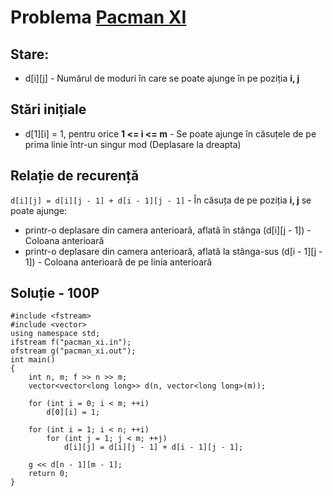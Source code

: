 # Problema [Pacman XI](https://www.pbinfo.ro/probleme/3265/pacman-xi)

## Stare: 
- d[i][j] - Numărul de moduri în care se poate ajunge în pe poziția <b>i, j</b>

## Stări inițiale
- d[1][i] = 1, pentru orice <b>1 <= i <= m</b> - Se poate ajunge în căsuțele de pe prima linie într-un singur mod (Deplasare la dreapta)

## Relație de recurență
`d[i][j] = d[i][j - 1] + d[i - 1][j - 1]` - În căsuța de pe poziția <b>i, j</b> se poate ajunge:
- printr-o deplasare din camera anterioară, aflată în stânga (d[i][j - 1]) - Coloana anterioară
- printr-o deplasare din camera anterioară, aflată la stânga-sus (d[i - 1][j - 1]) - Coloana anterioară de pe linia anterioară

## Soluție - 100P
```
#include <fstream>
#include <vector>
using namespace std;
ifstream f("pacman_xi.in");
ofstream g("pacman_xi.out");
int main()
{
	int n, m; f >> n >> m;
	vector<vector<long long>> d(n, vector<long long>(m));

	for (int i = 0; i < m; ++i)
		d[0][i] = 1;

	for (int i = 1; i < n; ++i)
		for (int j = 1; j < m; ++j)
			d[i][j] = d[i][j - 1] + d[i - 1][j - 1];

	g << d[n - 1][m - 1];
	return 0;
}
```